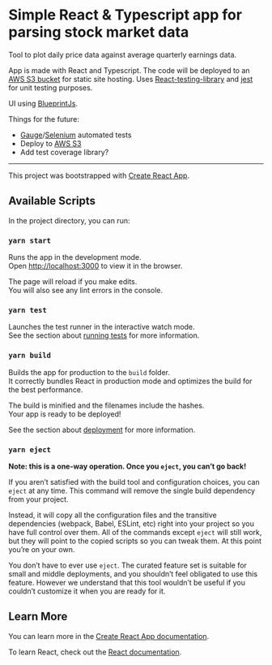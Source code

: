 # Simple React & Typescript app for parsing stock market data

Tool to plot daily price data against average quarterly earnings data.

App is made with React and Typescript. The code will be deployed to an [AWS S3 bucket](https://docs.aws.amazon.com/AmazonS3/latest/dev/WebsiteHosting.html) for static site hosting. Uses [React-testing-library](https://testing-library.com/docs/react-testing-library/intro) and [jest](https://jestjs.io/) for unit testing purposes.

UI using [BlueprintJs](https://blueprintjs.com/docs/#blueprint).

Things for the future:
* [Gauge](https://gauge.org/)/[Selenium](https://www.selenium.dev/documentation/en/getting_started/) automated tests
* Deploy to [AWS S3](https://docs.aws.amazon.com/AmazonS3/latest/dev/WebsiteHosting.html)
* Add test coverage library?  

---

This project was bootstrapped with [Create React App](https://github.com/facebook/create-react-app).

## Available Scripts

In the project directory, you can run:

### `yarn start`

Runs the app in the development mode.<br />
Open [http://localhost:3000](http://localhost:3000) to view it in the browser.

The page will reload if you make edits.<br />
You will also see any lint errors in the console.

### `yarn test`

Launches the test runner in the interactive watch mode.<br />
See the section about [running tests](https://facebook.github.io/create-react-app/docs/running-tests) for more information.

### `yarn build`

Builds the app for production to the `build` folder.<br />
It correctly bundles React in production mode and optimizes the build for the best performance.

The build is minified and the filenames include the hashes.<br />
Your app is ready to be deployed!

See the section about [deployment](https://facebook.github.io/create-react-app/docs/deployment) for more information.

### `yarn eject`

**Note: this is a one-way operation. Once you `eject`, you can’t go back!**

If you aren’t satisfied with the build tool and configuration choices, you can `eject` at any time. This command will remove the single build dependency from your project.

Instead, it will copy all the configuration files and the transitive dependencies (webpack, Babel, ESLint, etc) right into your project so you have full control over them. All of the commands except `eject` will still work, but they will point to the copied scripts so you can tweak them. At this point you’re on your own.

You don’t have to ever use `eject`. The curated feature set is suitable for small and middle deployments, and you shouldn’t feel obligated to use this feature. However we understand that this tool wouldn’t be useful if you couldn’t customize it when you are ready for it.

## Learn More

You can learn more in the [Create React App documentation](https://facebook.github.io/create-react-app/docs/getting-started).

To learn React, check out the [React documentation](https://reactjs.org/).
